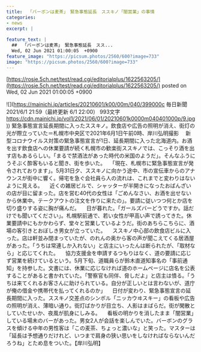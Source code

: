 ```yaml
---
title:  「バーボンは麦茶」　緊急事態延長　ススキノ「闇営業」の事情  
categories:
- news
excerpt: |
  
feature_text: |
  ##  「バーボンは麦茶」　緊急事態延長　スス...
  Wed, 02 Jun 2021 01:00:05  +0900
feature_image: "https://picsum.photos/2560/600?image=733"
image: "https://picsum.photos/2560/600?image=733"
---
```


[https://rosie.5ch.net/test/read.cgi/editorialplus/1622563205/](https://rosie.5ch.net/test/read.cgi/editorialplus/1622563205/)
posted on Wed, 02 Jun 2021 01:00:05  +0900

<!--more-->

![](https://mainichi.jp/articles/20210601/k00/00m/040/399000c 毎日新聞 2021/6/1 21:59（最終更新 6/1 22:00） 993文字 [https://cdn.mainichi.jp/vol1/2021/06/01/20210601k0000m040401000p/9.jpg)](https://cdn.mainichi.jp/vol1/2021/06/01/20210601k0000m040401000p/9.jpg)) 緊急事態宣言延長期間に入ったススキノ。飲食店や広告の照明が消え、街灯の光が際立っていた＝札幌市中央区で2021年6月1日午前0時、岸川弘明撮影 　新型コロナウイルス対策の緊急事態宣言が1日、延長期間に入った北海道内。お酒を出す飲食店への休業要請が続く札幌市の歓楽街ススキノでは、こっそり酒を出す店もあるらしい。「まるで禁酒法があった時代の米国のようだ」。そんなふうにうそぶく酔客もいると聞き、街を歩いた。 　「現在、札幌市に緊急事態宣言が発令されております」。5月31日夕、ススキノに向かう途中、市の宣伝車からのアナウンスが街中に響く。帰宅を急ぐ会社員ら人の流れは、これまでと変わりはないように見える。 　近くの雑居ビルで、シャッターが半開きになったおばんざいの店が目に留まった。店を営む40代の女性は「ごめんなさい、お酒を出せないから休業中。テークアウトの注文を作りに来たの」。要請に従いつつ何とか店を切り盛りする姿に胸が痛んだ。 　日が暮れた。「ガールズバーどうですか。話だけでも聞いてください」。札幌駅前通で、若い女性が甲高い声で誘ってきた。休業要請中にもかかわらず、堂々と営業しているようだ。街のあちらこちらに、酒場の客引きとおぼしき男女が立っていた。 　ススキノ中心部の飲食店ビルに入った。店は軒並み閉まっていたが、のれんの奥から客の声が聞こえてくる居酒屋があった。「うちは常連しか入れない」と店主にいったんは断られたが、「取材なら」と応じてくれた。 　協力支援金を申請するつもりはなく、道の要請に応じず営業を続けているという。5月下旬、道職員らが鈴木直道知事名の「事前通知」を持参した。文書には、休業に応じなければ道のホームページに店名を公表することがあると書かれていた。「警察官も同伴、脅しだよ」と店主は憤る。「うちは来てくれるお客さんに助けられている。自分が正しいとは言わないが、道庁が俺の借金や携帯代を払ってくれるのか」 　日付が変わり、緊急事態宣言の延長期間に入った。ススキノ交差点のシンボル「ニッカウヰスキー」の看板や広告の照明が消え、薄暗い通り。街灯ばかりが目立ち、人影はまばらだ。街が閑散としていたせいか、夜風が肌身にしみる。 　看板の明かりを消したまま「闇営業」している場末のバーがあった。男女2人が会話を楽しんでいた。バーボンのグラスを傾ける中年の男性客は「この麦茶、ちょっと濃いな」と笑った。マスターは「延長は予想通りだけれど、いつまで肩身の狭い思いをしなければならないんだろうね」とため息をついた。【岸川弘明】

